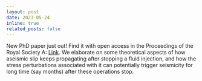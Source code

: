 ```yaml
---
layout: post
date: 2023-05-24
inline: true
related_posts: false
---
```


New PhD paper just out! Find it with open access in the Proceedings of the Royal Society A: <a href="https://doi.org/10.1098/rspa.2022.0810">Link</a>. We elaborate on some theoretical aspects of how aseismic slip keeps propagating after stopping a fluid injection, and how the stress perturbations associated with it can potentially trigger seismicity for long time (say months) after these operations stop.
